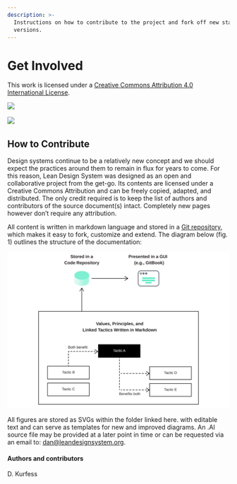 ```yaml
---
description: >-
  Instructions on how to contribute to the project and fork off new stand-alone
  versions.
---
```


# Get Involved

This work is licensed under a [Creative Commons Attribution 4.0 International License](http://creativecommons.org/licenses/by/4.0/).

[![](https://img.shields.io/badge/License-CC%20BY%204.0-lightgrey.svg)](http://creativecommons.org/licenses/by/4.0/)

[![](https://i.creativecommons.org/l/by/4.0/88x31.png)](http://creativecommons.org/licenses/by/4.0/)

## How to Contribute

Design systems continue to be a relatively new concept and we should expect the practices around them to remain in flux for years to come. For this reason, Lean Design System was designed as an open and collaborative project from the get-go. Its contents are licensed under a Creative Commons Attribution and can be freely copied, adapted, and distributed. The only credit required is to keep the list of authors and contributors of the source document\(s\) intact. Completely new pages however don’t require any attribution.

All content is written in markdown language and stored in a [Git repository](https://github.com/1corn/leandesignsystem/tree/main), which makes it easy to fork, customize and extend. The diagram below \(fig. 1\) outlines the structure of the documentation:

![Fig. 1: Repo structure](../.gitbook/assets/fig_repo.svg)

All figures are stored as SVGs within the folder linked here. with editable text and can serve as templates for new and improved diagrams. An .AI source file may be provided at a later point in time or can be requested via an email to: [dan@leandesignsystem.org](mailto:dan@leandesignsystem.org).



#### Authors and contributors

D. Kurfess

